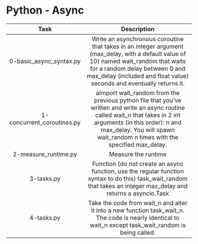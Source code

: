 # Python - Async
<table data-sourcepos="9:1-19:79">
<thead>
<tr data-sourcepos="9:1-9:22">
<th align="center" data-sourcepos="9:2-9:7">Task</th>
<th align="center" data-sourcepos="9:9-9:21">Description</th>
</tr>
</thead>
<tbody>
<tr data-sourcepos="11:1-11:74">
<td align="center" data-sourcepos="11:2-11:19">0-basic_async_syntax.py</td>
<td align="center" data-sourcepos="11:21-11:73">Write an asynchronous coroutine that takes in an integer argument (max_delay, with a default value of 10) named wait_random that waits for a random delay between 0 and max_delay (included and float value) seconds and eventually returns it.</td>
</tr>
<tr data-sourcepos="12:1-12:86">
<td align="center" data-sourcepos="12:2-12:27">1-concurrent_coroutines.py</td>
<td align="center" data-sourcepos="12:29-12:85">aImport wait_random from the previous python file that you’ve written and write an async routine called wait_n that takes in 2 int arguments (in this order): n and max_delay. You will spawn wait_random n times with the specified max_delay.</td>
</tr>
<tr data-sourcepos="13:1-13:78">
<td align="center" data-sourcepos="13:2-13:11">2-measure_runtime.py</td>
<td align="center" data-sourcepos="13:13-13:77"> Measure the runtime
</td>
</tr>
<tr data-sourcepos="14:1-14:76">
<td align="center" data-sourcepos="14:2-14:8">3-tasks.py</td>
<td align="center" data-sourcepos="14:10-14:75">Function (do not create an async function, use the regular function syntax to do this) task_wait_random that takes an integer max_delay and returns a asyncio.Task</td>
</tr>
<tr data-sourcepos="15:1-15:107">
<td align="center" data-sourcepos="15:2-15:10">4-tasks.py</td>
<td align="center" data-sourcepos="15:12-15:106">Take the code from wait_n and alter it into a new function task_wait_n. The code is nearly identical to wait_n except task_wait_random is being called.</td>
</tr>
</tbody>
</table>